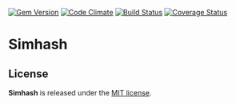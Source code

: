 [![Gem Version](https://badge.fury.io/rb/simhash.svg)](https://badge.fury.io/rb/simhash)
[![Code Climate](https://codeclimate.com/github/armchairtheorist/simhash/badges/gpa.svg)](https://codeclimate.com/github/armchairtheorist/simhash)
[![Build Status](https://travis-ci.org/armchairtheorist/simhash.svg?branch=master)](https://travis-ci.org/armchairtheorist/simhash)
[![Coverage Status](https://coveralls.io/repos/github/armchairtheorist/simhash/badge.svg?branch=master)](https://coveralls.io/github/armchairtheorist/simhash?branch=master)

# Simhash



## License
**Simhash** is released under the [MIT license](MIT-LICENSE).
